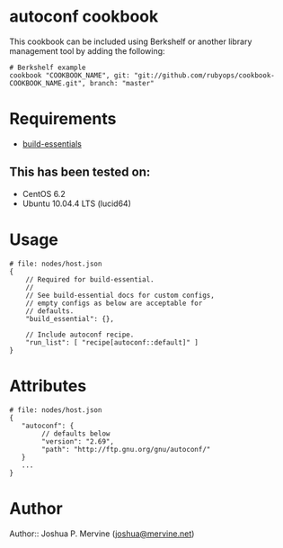 # autoconf cookbook

This cookbook can be included using Berkshelf or another library management tool by adding the following:

    # Berkshelf example
    cookbook "COOKBOOK_NAME", git: "git://github.com/rubyops/cookbook-COOKBOOK_NAME.git", branch: "master"

# Requirements

* [build-essentials](http://community.opscode.com/cookbooks/build-essential)

## This has been tested on:

* CentOS 6.2
* Ubuntu 10.04.4 LTS (lucid64)

# Usage

    # file: nodes/host.json
    {
        // Required for build-essential.
        //
        // See build-essential docs for custom configs,
        // empty configs as below are acceptable for
        // defaults.
        "build_essential": {},

        // Include autoconf recipe.
        "run_list": [ "recipe[autoconf::default]" ]
    }

# Attributes

    # file: nodes/host.json
    {
       "autoconf": {
            // defaults below
            "version": "2.69",
            "path": "http://ftp.gnu.org/gnu/autoconf/"
       }
       ...
    }


# Author

Author:: Joshua P. Mervine (<joshua@mervine.net>)
